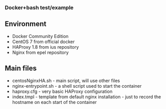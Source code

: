### Docker+bash test/example

## Environment

- Docker Community Edition
- CentOS 7 from official docker
- HAProxy 1.8 from ius repository
- Nginx from epel repository

## Main files

- centosNginxHA.sh - main script, will use other files
- nginx-entrypoint.sh - a shell script used to start the container
- haproxy.cfg - very basic HAProxy configuration
- index.tmpl - template from default nginx installation - just to 
        record the hostname on each start of the container
